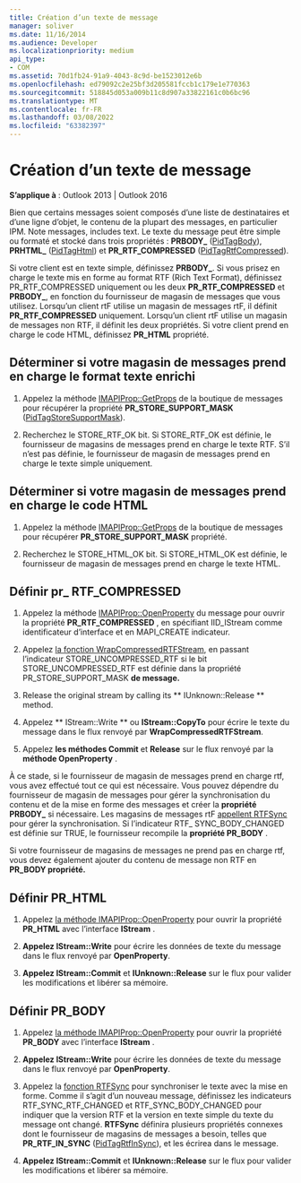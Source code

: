 ```yaml
---
title: Création d’un texte de message
manager: soliver
ms.date: 11/16/2014
ms.audience: Developer
ms.localizationpriority: medium
api_type:
- COM
ms.assetid: 70d1fb24-91a9-4043-8c9d-be1523012e6b
ms.openlocfilehash: ed79092c2e25bf3d205581fccb1c179e1e770363
ms.sourcegitcommit: 518845d053a009b11c8d907a33822161c0b6bc96
ms.translationtype: MT
ms.contentlocale: fr-FR
ms.lasthandoff: 03/08/2022
ms.locfileid: "63382397"
---
```

# <a name="creating-message-text"></a>Création d’un texte de message

**S’applique à** : Outlook 2013 | Outlook 2016 
  
Bien que certains messages soient composés d’une liste de destinataires et d’une ligne d’objet, le contenu de la plupart des messages, en particulier IPM. Note messages, includes text. Le texte du message peut être simple ou formaté et stocké dans trois propriétés : **PRBODY\_** ([PidTagBody](pidtagbody-canonical-property.md)), **PRHTML\_** ([PidTagHtml](pidtaghtml-canonical-property.md)) et **PR_RTF_COMPRESSED** ([PidTagRtfCompressed](pidtagrtfcompressed-canonical-property.md)). 

Si votre client est en texte simple, définissez **PRBODY\_**. Si vous prisez en charge le texte mis en forme au format RTF (Rich  Text Format), définissez PR_RTF_COMPRESSED uniquement ou les deux **PR_RTF_COMPRESSED** et **PRBODY\_**, en fonction du fournisseur de magasin de messages que vous utilisez. Lorsqu’un client rtF utilise un magasin de messages rtF, il définit **PR_RTF_COMPRESSED** uniquement. Lorsqu’un client rtF utilise un magasin de messages non RTF, il définit les deux propriétés. Si votre client prend en charge le code HTML, définissez **PR_HTML** propriété. 
  
## <a name="determine-whether-your-message-store-supports-rich-text-format"></a>Déterminer si votre magasin de messages prend en charge le format texte enrichi
  
1. Appelez la méthode [IMAPIProp::GetProps](imapiprop-getprops.md) de la boutique de messages pour récupérer la propriété **PR_STORE_SUPPORT_MASK** ([PidTagStoreSupportMask](pidtagstoresupportmask-canonical-property.md)).
    
2. Recherchez le STORE_RTF_OK bit. Si STORE_RTF_OK est définie, le fournisseur de magasins de messages prend en charge le texte RTF. S’il n’est pas définie, le fournisseur de magasin de messages prend en charge le texte simple uniquement.
    
## <a name="determine-whether-your-message-store-supports-html"></a>Déterminer si votre magasin de messages prend en charge le code HTML
  
1. Appelez la méthode [IMAPIProp::GetProps](imapiprop-getprops.md) de la boutique de messages pour récupérer **PR_STORE_SUPPORT_MASK** propriété. 
    
2. Recherchez le STORE_HTML_OK bit. Si STORE_HTML_OK est définie, le fournisseur de magasin de messages prend en charge le texte HTML. 
    
## <a name="set-pr_rtf_compressed"></a>Définir pr\_ RTF_COMPRESSED
  
1. Appelez la méthode [IMAPIProp::OpenProperty](imapiprop-openproperty.md) du message pour ouvrir la propriété **PR_RTF_COMPRESSED** , en spécifiant IID_IStream comme identificateur d’interface et en MAPI_CREATE indicateur. 
    
2. Appelez [la fonction WrapCompressedRTFStream](wrapcompressedrtfstream.md), en passant l’indicateur STORE_UNCOMPRESSED_RTF si le bit STORE_UNCOMPRESSED_RTF est définie dans la propriété PR_STORE_SUPPORT_MASK **de message.** 
    
3. Release the original stream by calling its ** IUnknown::Release ** method. 
    
4. Appelez ** IStream::Write ** ou **IStream::CopyTo** pour écrire le texte du message dans le flux renvoyé par **WrapCompressedRTFStream**.
    
5. Appelez **les méthodes Commit** et **Release** sur le flux renvoyé par la **méthode OpenProperty** . 
    
À ce stade, si le fournisseur de magasin de messages prend en charge rtf, vous avez effectué tout ce qui est nécessaire. Vous pouvez dépendre du fournisseur de magasin de messages pour gérer la synchronisation du contenu et de la mise en forme des messages et créer la **propriété PRBODY\_** si nécessaire. Les magasins de messages rtF [appellent RTFSync](rtfsync.md) pour gérer la synchronisation. Si l’indicateur RTF\_ SYNC_BODY_CHANGED est définie sur TRUE, le fournisseur recompile la **propriété PR_BODY** . 
  
Si votre fournisseur de magasins de messages ne prend pas en charge rtf, vous devez également ajouter du contenu de message non RTF en **PR_BODY propriété.** 
  
## <a name="set-pr_html"></a>Définir PR_HTML
  
1. Appelez [la méthode IMAPIProp::OpenProperty](imapiprop-openproperty.md) pour ouvrir la propriété **PR_HTML** avec l’interface **IStream** . 
    
2. **Appelez IStream::Write** pour écrire les données de texte du message dans le flux renvoyé par **OpenProperty**. 
    
3. **Appelez IStream::Commit** et **IUnknown::Release** sur le flux pour valider les modifications et libérer sa mémoire. 
    
## <a name="set-pr_body"></a>Définir PR_BODY
  
1. Appelez [la méthode IMAPIProp::OpenProperty](imapiprop-openproperty.md) pour ouvrir la propriété **PR_BODY** avec l’interface **IStream** . 
    
2. **Appelez IStream::Write** pour écrire les données de texte du message dans le flux renvoyé par **OpenProperty**. 
    
3. Appelez la [fonction RTFSync](rtfsync.md) pour synchroniser le texte avec la mise en forme. Comme il s’agit d’un nouveau message, définissez les indicateurs RTF_SYNC_RTF_CHANGED et RTF_SYNC_BODY_CHANGED pour indiquer que la version RTF et la version en texte simple du texte du message ont changé. **RTFSync** définira plusieurs propriétés connexes dont le fournisseur de magasins de messages a besoin, telles que **PR_RTF_IN_SYNC** ([PidTagRtfInSync](pidtagrtfinsync-canonical-property.md)), et les écrirea dans le message.
    
4. **Appelez IStream::Commit** et **IUnknown::Release** sur le flux pour valider les modifications et libérer sa mémoire. 
    

